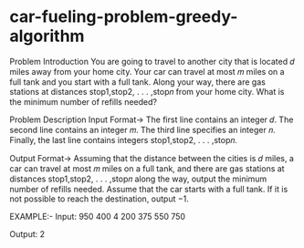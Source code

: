 # car-fueling-problem-greedy-algorithm

Problem Introduction
You are going to travel to another city that is located 𝑑 miles away from your home city. Your car can travel
at most 𝑚 miles on a full tank and you start with a full tank. Along your way, there are gas stations at
distances stop1,stop2, . . . ,stop𝑛 from your home city. What is the minimum number of refills needed?

Problem Description
Input Format-> The first line contains an integer 𝑑. The second line contains an integer 𝑚. The third line
specifies an integer 𝑛. Finally, the last line contains integers stop1,stop2, . . . ,stop𝑛.

Output Format-> Assuming that the distance between the cities is 𝑑 miles, a car can travel at most 𝑚 miles
on a full tank, and there are gas stations at distances stop1,stop2, . . . ,stop𝑛 along the way, output the
minimum number of refills needed. Assume that the car starts with a full tank. If it is not possible to
reach the destination, output −1.


EXAMPLE:-
Input:
950
400
4
200 375 550 750

Output:
2
